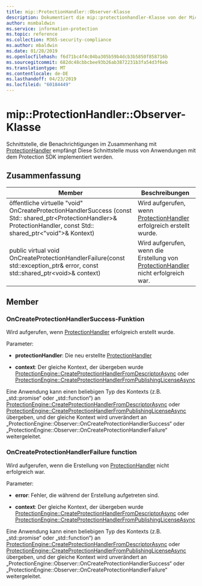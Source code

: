 ```yaml
---
title: mip::ProtectionHandler::Observer-Klasse
description: Dokumentiert die mip::protectionhandler-Klasse von der Microsoft Information Protection (MIP) SDK.
author: msmbaldwin
ms.service: information-protection
ms.topic: reference
ms.collection: M365-security-compliance
ms.author: mbaldwin
ms.date: 01/28/2019
ms.openlocfilehash: f6d71bc4f4c04ba305b59b4dcb3b5850f858716b
ms.sourcegitcommit: 682dc48cbbcbee93b26ab3872231b3fa54d3f6eb
ms.translationtype: MT
ms.contentlocale: de-DE
ms.lasthandoff: 04/23/2019
ms.locfileid: "60184449"
---
```

# <a name="class-mipprotectionhandlerobserver"></a>mip::ProtectionHandler::Observer-Klasse 
Schnittstelle, die Benachrichtigungen im Zusammenhang mit [ProtectionHandler](class_mip_protectionhandler.md) empfängt
Diese Schnittstelle muss von Anwendungen mit dem Protection SDK implementiert werden.
  
## <a name="summary"></a>Zusammenfassung
 Member                        | Beschreibungen                                
--------------------------------|---------------------------------------------
öffentliche virtuelle "void" OnCreateProtectionHandlerSuccess (const Std:: shared_ptr\<ProtectionHandler\>& ProtectionHandler, const Std:: shared_ptr\<"void"\>& Kontext)  |  Wird aufgerufen, wenn [ProtectionHandler](class_mip_protectionhandler.md) erfolgreich erstellt wurde.
public virtual void OnCreateProtectionHandlerFailure(const std::exception_ptr& error, const std::shared_ptr\<void\>& context)  |  Wird aufgerufen, wenn die Erstellung von [ProtectionHandler](class_mip_protectionhandler.md) nicht erfolgreich war.
  
## <a name="members"></a>Member
  
### <a name="oncreateprotectionhandlersuccess-function"></a>OnCreateProtectionHandlerSuccess-Funktion
Wird aufgerufen, wenn [ProtectionHandler](class_mip_protectionhandler.md) erfolgreich erstellt wurde.

Parameter:  
* **protectionHandler**: Die neu erstellte [ProtectionHandler](class_mip_protectionhandler.md)


* **context**: Der gleiche Kontext, der übergeben wurde [ProtectionEngine::CreateProtectionHandlerFromDescriptorAsync](class_mip_protectionengine.md#createprotectionhandlerfromdescriptorasync-function) oder [ProtectionEngine::CreateProtectionHandlerFromPublishingLicenseAsync](class_mip_protectionengine.md#createprotectionhandlerfrompublishinglicenseasync-function)


Eine Anwendung kann einen beliebigen Typ des Kontexts (z.B. „std::promise“ oder „std::function“) an [ProtectionEngine::CreateProtectionHandlerFromDescriptorAsync](class_mip_protectionengine.md#createprotectionhandlerfromdescriptorasync-function) oder [ProtectionEngine::CreateProtectionHandlerFromPublishingLicenseAsync](class_mip_protectionengine.md#createprotectionhandlerfrompublishinglicenseasync-function) übergeben, und der gleiche Kontext wird unverändert an „ProtectionEngine::Observer::OnCreateProtectionHandlerSuccess“ oder „ProtectionEngine::Observer::OnCreateProtectionHandlerFailure“ weitergeleitet.
  
### <a name="oncreateprotectionhandlerfailure-function"></a>OnCreateProtectionHandlerFailure function
Wird aufgerufen, wenn die Erstellung von [ProtectionHandler](class_mip_protectionhandler.md) nicht erfolgreich war.

Parameter:  
* **error**: Fehler, die während der Erstellung aufgetreten sind. 


* **context**: Der gleiche Kontext, der übergeben wurde [ProtectionEngine::CreateProtectionHandlerFromDescriptorAsync](class_mip_protectionengine.md#createprotectionhandlerfromdescriptorasync-function) oder [ProtectionEngine::CreateProtectionHandlerFromPublishingLicenseAsync](class_mip_protectionengine.md#createprotectionhandlerfrompublishinglicenseasync-function)


Eine Anwendung kann einen beliebigen Typ des Kontexts (z.B. „std::promise“ oder „std::function“) an [ProtectionEngine::CreateProtectionHandlerFromDescriptorAsync](class_mip_protectionengine.md#createprotectionhandlerfromdescriptorasync-function) oder [ProtectionEngine::CreateProtectionHandlerFromPublishingLicenseAsync](class_mip_protectionengine.md#createprotectionhandlerfrompublishinglicenseasync-function) übergeben, und der gleiche Kontext wird unverändert an „ProtectionEngine::Observer::OnCreateProtectionHandlerSuccess“ oder „ProtectionEngine::Observer::OnCreateProtectionHandlerFailure“ weitergeleitet.